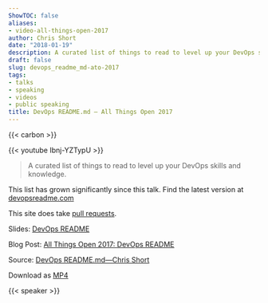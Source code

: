 ```yaml
---
ShowTOC: false
aliases:
- video-all-things-open-2017
author: Chris Short
date: "2018-01-19"
description: A curated list of things to read to level up your DevOps skills and knowledge.
draft: false
slug: devops_readme_md-ato-2017
tags:
- talks
- speaking
- videos
- public speaking
title: DevOps README.md — All Things Open 2017
---
```


{{< carbon >}}

{{< youtube Ibnj-YZTypU >}}

> A curated list of things to read to level up your DevOps skills and knowledge.

This list has grown significantly since this talk. Find the latest version at [devopsreadme.com](https://devopsreadme.com/)  

This site does take [pull requests](https://github.com/chris-short/devopsreadme.com).

Slides: [DevOps README](https://speakerdeck.com/chrisshort/devops-readme-dot-md)

Blog Post: [All Things Open 2017: DevOps README](/all-things-open-2017-devops-readme/)

Source: [DevOps README.md—Chris Short](https://youtu.be/Ibnj-YZTypU)

Download as [MP4](https://shortcdn.com/chrisshort/DevOps-README.md-Chris-Short.mp4)

{{< speaker >}}

